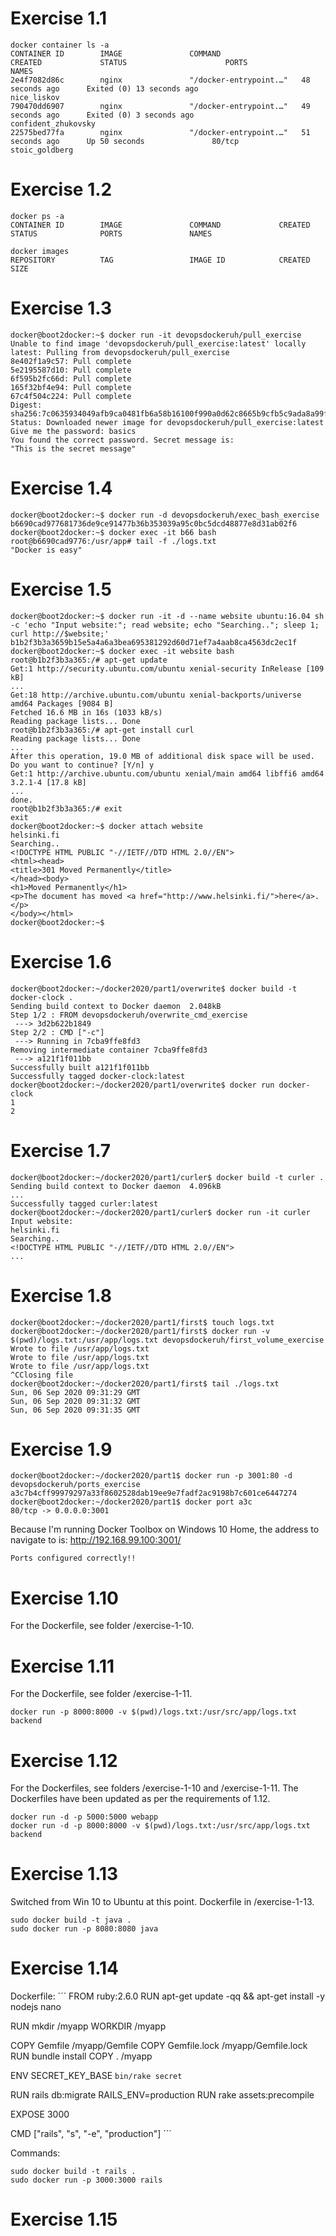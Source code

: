 # Exercise 1.1
```
docker container ls -a
CONTAINER ID        IMAGE               COMMAND                  CREATED             STATUS                      PORTS               NAMES
2e4f7082d86c        nginx               "/docker-entrypoint.…"   48 seconds ago      Exited (0) 13 seconds ago                       nice_liskov
790470dd6907        nginx               "/docker-entrypoint.…"   49 seconds ago      Exited (0) 3 seconds ago                        confident_zhukovsky
22575bed77fa        nginx               "/docker-entrypoint.…"   51 seconds ago      Up 50 seconds               80/tcp              stoic_goldberg
```

# Exercise 1.2
```
docker ps -a
CONTAINER ID        IMAGE               COMMAND             CREATED             STATUS              PORTS               NAMES

docker images
REPOSITORY          TAG                 IMAGE ID            CREATED             SIZE
```

# Exercise 1.3
```
docker@boot2docker:~$ docker run -it devopsdockeruh/pull_exercise
Unable to find image 'devopsdockeruh/pull_exercise:latest' locally
latest: Pulling from devopsdockeruh/pull_exercise
8e402f1a9c57: Pull complete                                                                                                                                                                                                                  5e2195587d10: Pull complete                                                                                                                                                                                                                  6f595b2fc66d: Pull complete                                                                                                                                                                                                                  165f32bf4e94: Pull complete                                                                                                                                                                                                                  67c4f504c224: Pull complete                                                                                                                                                                                                                  Digest: sha256:7c0635934049afb9ca0481fb6a58b16100f990a0d62c8665b9cfb5c9ada8a99f
Status: Downloaded newer image for devopsdockeruh/pull_exercise:latest
Give me the password: basics
You found the correct password. Secret message is:
"This is the secret message"
```

# Exercise 1.4
```
docker@boot2docker:~$ docker run -d devopsdockeruh/exec_bash_exercise
b6690cad977681736de9ce91477b36b353039a95c0bc5dcd48877e8d31ab02f6
docker@boot2docker:~$ docker exec -it b66 bash
root@b6690cad9776:/usr/app# tail -f ./logs.txt
"Docker is easy"
```

# Exercise 1.5
```
docker@boot2docker:~$ docker run -it -d --name website ubuntu:16.04 sh -c 'echo "Input website:"; read website; echo "Searching.."; sleep 1; curl http://$website;'
b1b2f3b3a3659b15e5a4a6a3bea695381292d60d71ef7a4aab8ca4563dc2ec1f
docker@boot2docker:~$ docker exec -it website bash
root@b1b2f3b3a365:/# apt-get update
Get:1 http://security.ubuntu.com/ubuntu xenial-security InRelease [109 kB]
...
Get:18 http://archive.ubuntu.com/ubuntu xenial-backports/universe amd64 Packages [9084 B]
Fetched 16.6 MB in 16s (1033 kB/s)
Reading package lists... Done
root@b1b2f3b3a365:/# apt-get install curl
Reading package lists... Done
...
After this operation, 19.0 MB of additional disk space will be used.
Do you want to continue? [Y/n] y
Get:1 http://archive.ubuntu.com/ubuntu xenial/main amd64 libffi6 amd64 3.2.1-4 [17.8 kB]
...
done.
root@b1b2f3b3a365:/# exit
exit
docker@boot2docker:~$ docker attach website
helsinki.fi
Searching..
<!DOCTYPE HTML PUBLIC "-//IETF//DTD HTML 2.0//EN">
<html><head>
<title>301 Moved Permanently</title>
</head><body>
<h1>Moved Permanently</h1>
<p>The document has moved <a href="http://www.helsinki.fi/">here</a>.</p>
</body></html>
docker@boot2docker:~$
```

# Exercise 1.6
```
docker@boot2docker:~/docker2020/part1/overwrite$ docker build -t docker-clock .
Sending build context to Docker daemon  2.048kB
Step 1/2 : FROM devopsdockeruh/overwrite_cmd_exercise
 ---> 3d2b622b1849
Step 2/2 : CMD ["-c"]
 ---> Running in 7cba9ffe8fd3
Removing intermediate container 7cba9ffe8fd3
 ---> a121f1f011bb
Successfully built a121f1f011bb
Successfully tagged docker-clock:latest
docker@boot2docker:~/docker2020/part1/overwrite$ docker run docker-clock
1
2
```

# Exercise 1.7
```
docker@boot2docker:~/docker2020/part1/curler$ docker build -t curler .
Sending build context to Docker daemon  4.096kB
...
Successfully tagged curler:latest
docker@boot2docker:~/docker2020/part1/curler$ docker run -it curler
Input website:
helsinki.fi
Searching..
<!DOCTYPE HTML PUBLIC "-//IETF//DTD HTML 2.0//EN">
...
```

# Exercise 1.8
```
docker@boot2docker:~/docker2020/part1/first$ touch logs.txt
docker@boot2docker:~/docker2020/part1/first$ docker run -v $(pwd)/logs.txt:/usr/app/logs.txt devopsdockeruh/first_volume_exercise
Wrote to file /usr/app/logs.txt
Wrote to file /usr/app/logs.txt
Wrote to file /usr/app/logs.txt
^CClosing file
docker@boot2docker:~/docker2020/part1/first$ tail ./logs.txt
Sun, 06 Sep 2020 09:31:29 GMT
Sun, 06 Sep 2020 09:31:32 GMT
Sun, 06 Sep 2020 09:31:35 GMT
```

# Exercise 1.9
```
docker@boot2docker:~/docker2020/part1$ docker run -p 3001:80 -d devopsdockeruh/ports_exercise
a3c7b4cff99979297a33f8602528dab19ee9e7fadf2ac9198b7c601ce6447274
docker@boot2docker:~/docker2020/part1$ docker port a3c
80/tcp -> 0.0.0.0:3001
```
Because I'm running Docker Toolbox on Windows 10 Home, the address to navigate to is: http://192.168.99.100:3001/
```
Ports configured correctly!!
```

# Exercise 1.10
For the Dockerfile, see folder /exercise-1-10.

# Exercise 1.11
For the Dockerfile, see folder /exercise-1-11.
```
docker run -p 8000:8000 -v $(pwd)/logs.txt:/usr/src/app/logs.txt backend
```

# Exercise 1.12
For the Dockerfiles, see folders /exercise-1-10 and /exercise-1-11. The Dockerfiles have been updated as per the requirements of 1.12.
```
docker run -d -p 5000:5000 webapp
docker run -d -p 8000:8000 -v $(pwd)/logs.txt:/usr/src/app/logs.txt backend
```

# Exercise 1.13
Switched from Win 10 to Ubuntu at this point. Dockerfile in /exercise-1-13.
```
sudo docker build -t java .
sudo docker run -p 8080:8080 java

```

# Exercise 1.14
Dockerfile:
´´´
FROM ruby:2.6.0
RUN apt-get update -qq && apt-get install -y nodejs nano

RUN mkdir /myapp
WORKDIR /myapp

COPY Gemfile /myapp/Gemfile
COPY Gemfile.lock /myapp/Gemfile.lock
RUN bundle install
COPY . /myapp

ENV SECRET_KEY_BASE `bin/rake secret`

RUN rails db:migrate RAILS_ENV=production
RUN rake assets:precompile

EXPOSE 3000

CMD ["rails", "s", "-e", "production"]
´´´

Commands:
```
sudo docker build -t rails .
sudo docker run -p 3000:3000 rails
```

# Exercise 1.15
```
```
